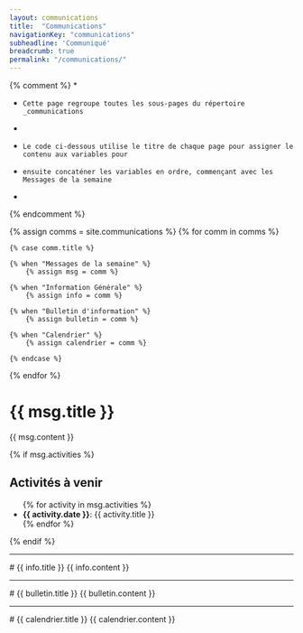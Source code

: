 ```yaml
---
layout: communications
title:  "Communications"  
navigationKey: "communications"
subheadline: 'Communiqué'
breadcrumb: true
permalink: "/communications/"
---
```


{% comment %} 
*
*     Cette page regroupe toutes les sous-pages du répertoire _communications
* 
*     Le code ci-dessous utilise le titre de chaque page pour assigner le contenu aux variables pour 
*     ensuite concaténer les variables en ordre, commençant avec les Messages de la semaine
*
{% endcomment %}

{% assign comms = site.communications  %}
{% for comm in comms %}

    {% case comm.title %}

    {% when "Messages de la semaine" %}
        {% assign msg = comm %}

    {% when "Information Générale" %}
        {% assign info = comm %}

    {% when "Bulletin d'information" %}
        {% assign bulletin = comm %}

    {% when "Calendrier" %}
        {% assign calendrier = comm %}

    {% endcase %}
{% endfor %} 


<!-- Message de la semaine -->
# {{ msg.title }}
{{ msg.content }}

{% if msg.activities %}
<h2 class="b15">Activités à venir</h2>
<ul>
    {% for activity in msg.activities %}
<li><b>{{ activity.date }}</b>: {{ activity.title }}</li>
    {% endfor %}
</ul>
{% endif %} 

<hr />
<!-- Information  -->
# {{ info.title }}
{{ info.content }}

<hr />
<!-- Bulletin -->
# {{ bulletin.title }}
{{ bulletin.content }}

<hr />
<!-- Calendrier -->
# {{ calendrier.title }}
{{ calendrier.content }}



